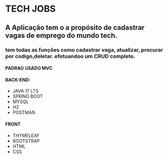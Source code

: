 # TECH JOBS
## A Aplicação tem o a propósito de cadastrar vagas de emprego do mundo tech.
### tem todas as funções como cadastrar vaga, atualizar, procurar por codigo,deletar. efetuandoo um CRUD completo.

#### PADRAO USADO MVC

#### BACK-END:
* JAVA 17 LTS
* SPRING BOOT 
* MYSQL
* H2
* POSTMAN

#### FRONT
* THYMELEAF
* BOOTSTRAP
* HTML
* CSS
